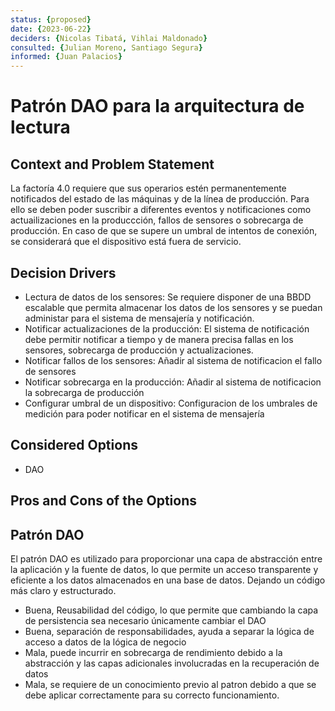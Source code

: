 ```yaml
---
status: {proposed}
date: {2023-06-22}
deciders: {Nicolas Tibatá, Vihlai Maldonado}
consulted: {Julian Moreno, Santiago Segura}
informed: {Juan Palacios}
---
```


# Patrón DAO para la arquitectura de lectura

## Context and Problem Statement
La factoría 4.0 requiere que sus operarios estén permanentemente notificados del estado de las máquinas y de la línea de producción. Para ello se deben poder suscribir a diferentes eventos y notificaciones como actuailizaciones en la produccción, fallos de sensores o sobrecarga de producción. En caso de que se supere un umbral de intentos de conexión, se considerará que el dispositivo está fuera de servicio.

<!-- This is an optional element. Feel free to remove. -->
## Decision Drivers

* Lectura de datos de los sensores: Se requiere disponer de una BBDD escalable que permita almacenar los datos de los sensores y se puedan administar para el sistema de mensajería y notificación.
* Notificar actualizaciones de la producción: El sistema de notificación debe permitir notificar a tiempo y de manera precisa fallas en los sensores, sobrecarga de producción y actualizaciones.
* Notificar fallos de los sensores: Añadir al sistema de notificacion el fallo de sensores 
* Notificar sobrecarga en la producción: Añadir al sistema de notificacion la sobrecarga de producción
* Configurar umbral de un dispositivo: Configuracion de los umbrales de medición para poder notificar en el sistema de mensajería


## Considered Options
* DAO

## Pros and Cons of the Options

## Patrón DAO

El patrón DAO es utilizado para proporcionar una capa de abstracción entre la aplicación y la fuente de datos, lo que permite un acceso transparente y eficiente a los datos almacenados en una base de datos. Dejando un código más claro y estructurado.

* Buena, Reusabilidad del código, lo que permite que cambiando la capa de persistencia sea necesario únicamente cambiar el DAO
* Buena, separación de responsabilidades, ayuda a separar la lógica de acceso a datos de la lógica de negocio
* Mala, puede incurrir en sobrecarga de rendimiento debido a la abstracción y las capas adicionales involucradas en la recuperación de datos
* Mala, se requiere de un conocimiento previo al patron debido a que se debe aplicar correctamente para su correcto funcionamiento.
